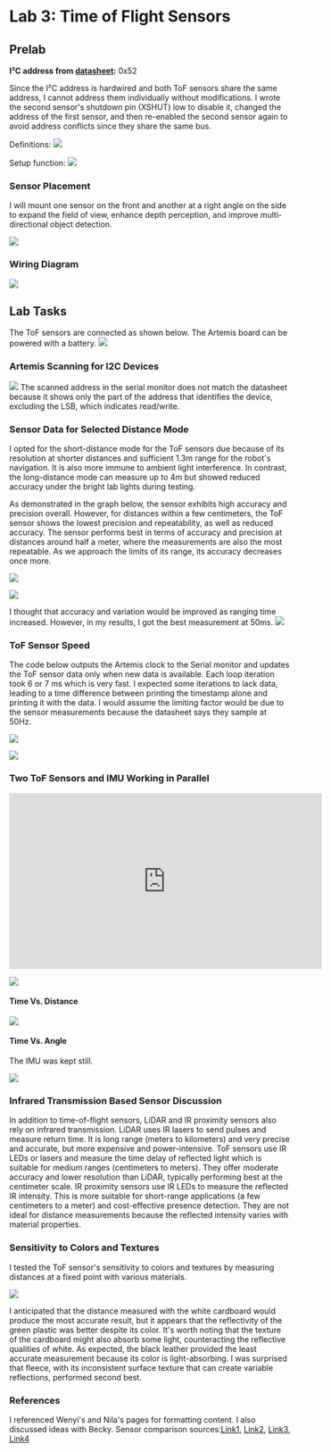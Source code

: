 # Lab 3: Time of Flight Sensors

## Prelab

**I²C address from [datasheet](https://cdn.sparkfun.com/assets/8/9/9/a/6/VL53L0X_DS.pdf):** 0x52

Since the I²C address is hardwired and both ToF sensors share the same address, I cannot address them individually without modifications. I wrote the second sensor's shutdown pin (XSHUT) low to disable it, changed the address of the first sensor, and then re-enabled the second sensor again to avoid address conflicts since they share the same bus.

Definitions:
![](images/Lab3/Tof_object.jpeg)


Setup function:
![](images/Lab3/Tof_setup.jpeg)


### Sensor Placement
I will mount one sensor on the front and another at a right angle on the side to expand the field of view, enhance depth perception, and improve multi-directional object detection.

![](images/Lab3/sensor_placement.jpeg)

### Wiring Diagram
![](images/Lab3/ToFLab3Schematic.jpg)

## Lab Tasks

The ToF sensors are connected as shown below. The Artemis board can be powered with a battery.
![](images/Lab3/physical_hookup.jpg)

### Artemis Scanning for I2C Devices
![](images/Lab3/i2c_scan.jpeg)
The scanned address in the serial monitor does not match the datasheet because it shows only the part of the address that identifies the device, excluding the LSB, which indicates read/write.

### Sensor Data for Selected Distance Mode
I opted for the short-distance mode for the ToF sensors due because of its resolution at shorter distances and sufficient 1.3m range for the robot's navigation. It is also more immune to ambient light interference. In contrast, the long-distance mode can measure up to 4m but showed reduced accuracy under the bright lab lights during testing.

As demonstrated in the graph below, the sensor exhibits high accuracy and precision overall. However, for distances within a few centimeters, the ToF sensor shows the lowest precision and repeatability, as well as reduced accuracy. The sensor performs best in terms of accuracy and precision at distances around half a meter, where the measurements are also the most repeatable. As we approach the limits of its range, its accuracy decreases once more.

![](images/Lab3/sensor_accuracy.jpeg)


![](images/Lab3/sensor_precision.jpeg)

I thought that accuracy and variation would be improved as ranging time increased. However, in my results, I got the best measurement at 50ms.
![](images/Lab3/ranging_time.jpeg)

### ToF Sensor Speed
The code below outputs the Artemis clock to the Serial monitor and updates the ToF sensor data only when new data is available. Each loop iteration took 6 or 7 ms which is very fast. I expected some iterations to lack data, leading to a time difference between printing the timestamp alone and printing it with the data. I would assume the limiting factor would be due to the sensor measurements because the datasheet says they sample at 50Hz.

![](images/Lab3/speed_code.jpeg)

![](images/Lab3/speed_outputs.jpeg)

### Two ToF Sensors and IMU Working in Parallel
<iframe width="560" height="315" src="https://www.youtube.com/embed/PlbhDfo0RSo" frameborder="0" allowfullscreen></iframe>

![](images/Lab3/parallel_data.jpeg)

#### Time Vs. Distance
![](images/Lab3/time_distance.jpeg)

#### Time Vs. Angle
The IMU was kept still.

![](images/Lab3/time_angle.jpeg)

### Infrared Transmission Based Sensor Discussion

In addition to time-of-flight sensors, LiDAR and IR proximity sensors also rely on infrared transmission. LiDAR uses IR lasers to send pulses and measure return time. It is long range (meters to kilometers) and very precise and accurate, but more expensive and power-intensive. ToF sensors use IR LEDs or lasers and measure the time delay of reflected light which is suitable for medium ranges (centimeters to meters). They offer moderate accuracy and lower resolution than LiDAR, typically performing best at the centimeter scale. IR proximity sensors use IR LEDs to measure the reflected IR intensity. This is more suitable for short-range applications (a few centimeters to a meter) and cost-effective presence detection. They are not ideal for distance measurements because the reflected intensity varies with material properties.

### Sensitivity to Colors and Textures
I tested the ToF sensor's sensitivity to colors and textures by measuring distances at a fixed point with various materials.

![](images/Lab3/color_plot.jpeg)

I anticipated that the distance measured with the white cardboard would produce the most accurate result, but it appears that the reflectivity of the green plastic was better despite its color. It's worth noting that the texture of the cardboard might also absorb some light, counteracting the reflective qualities of white. As expected, the black leather provided the least accurate measurement because its color is light-absorbing. I was surprised that fleece, with its inconsistent surface texture that can create variable reflections, performed second best.

### References
I referenced Wenyi's and Nila's pages for formatting content. I also discussed ideas with Becky.
Sensor comparison sources:[Link1](https://www.spatialpost.com/lidar-vs-tof-time-of-flight-sensors), [Link2](https://pmt-fl.com/time-of-flight-sensor-vs-lidar-what-are-the-differences/), [Link3](https://www.spatialpost.com/lidar-vs-tof-time-of-flight-sensors/), [Link4](https://www.sony-semicon.com/en/technology/industrytof.html#:~:text=ToF%20depth%20sensors%20measure%20the,time%20elapsed%20between%20the%20two.)
